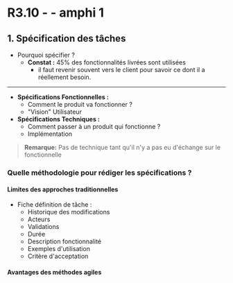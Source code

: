 # R3.10 -   - amphi 1

## 1. Spécification des tâches

* Pourquoi spécifier ?
    * **Constat :** 45% des fonctionnalités livrées sont utilisées
      * il faut revenir souvent vers le client pour savoir ce 
        dont il a réellement besoin.

---

* **Spécifications Fonctionnelles :**
  * Comment le produit va fonctionner ?
  * "Vision" Utilisateur
* **Spécifications Techniques :**
  * Comment passer à un produit qui fonctionne ?
  * Implémentation

> **Remarque:** Pas de technique tant qu'il n'y a pas eu d'échange sur le fonctionnelle

### Quelle méthodologie pour rédiger les spécifications ?
#### Limites des approches traditionnelles
* Fiche définition de tâche :
  * Historique des modifications
  * Acteurs
  * Validations
  * Durée
  * Description fonctionnalité
  * Exemples d'utilisation
  * Critère d'acceptation

#### Avantages des méthodes agiles

